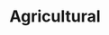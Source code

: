 ---
title: Agricultural
seo:
  page_title: 
  meta_description: >-

  featured_image: /see-farms-1_ivb0k5.jpg
hero:
  enabled: true
  heading: See our Successful Agricultural Projects for Yourself.
  body: >-
    
  image:
    image_url: /see-farms-1_ivb0k5.jpg
  button:
    enabled: false
    button_url: /portfolio/
    button_text: See Our Work
    open_in_new_tab: false
  button_2:
    enabled: false
    button_url: /careers/
    button_text: Join Our Team
    open_in_new_tab: false
  featured_project: 
    enabled: true
    name: See Farms Rebuild
    url: /portfolio/see-farms-rebuild/
---